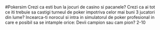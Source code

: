 #Pokersim
Crezi ca esti bun la jocuri de casino si pacanele? Crezi ca ai tot ce iti trebuie sa castigi turneul de poker impotriva celor mai buni 3 jucatori din lume? Incearca-ti norocul si intra in simulatorul de poker profesional in care e posibil sa se intample orice: Devii campion sau cam pion? 2-10
